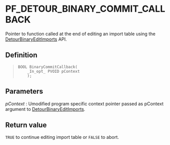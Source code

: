 PF\_DETOUR\_BINARY\_COMMIT\_CALLBACK
====================================

Pointer to function called at the end of editing an import table using
the [DetourBinaryEditImports](DetourEnumerateExports) API.

Definition
----------

>     BOOL BinaryCommitCallback(
>         _In_opt_ PVOID pContext
>         );

Parameters
----------

*pContext*
:   Umodified program specific context pointer passed as pContext
    argument to
    [DetourBinaryEditImports](DetourBinaryEditImports).

Return value
------------

`TRUE` to continue editing import table or `FALSE` to abort.
